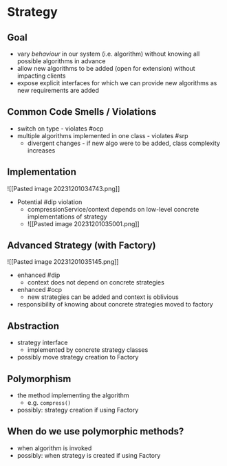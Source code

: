 # Strategy
## Goal
- vary *behaviour* in our system (i.e. algorithm) without knowing all possible algorithms in advance
- allow new algorithms to be added (open for extension) without impacting clients
- expose explicit interfaces for which we can provide new algorithms as new requirements are added
## Common Code Smells / Violations
- switch on type - violates #ocp 
- multiple algorithms implemented in one class - violates #srp 
	- divergent changes - if new algo were to be added, class complexity increases

## Implementation
![[Pasted image 20231201034743.png]]
- Potential #dip violation
	- compressionService/context depends on low-level concrete implementations of strategy
	- ![[Pasted image 20231201035001.png]]
## Advanced Strategy (with Factory)
![[Pasted image 20231201035145.png]]
- enhanced #dip
	- context does not depend on concrete strategies
- enhanced #ocp 
	- new strategies can be added and context is oblivious
- responsibility of knowing about concrete strategies moved to factory

## Abstraction
- strategy interface
	- implemented by concrete strategy classes
- possibly move strategy creation to Factory
## Polymorphism
- the method implementing the algorithm
	- e.g. `compress()`
- possibly: strategy creation if using Factory
## When do we use polymorphic methods?
- when algorithm is invoked
- possibly: when strategy is created if using Factory